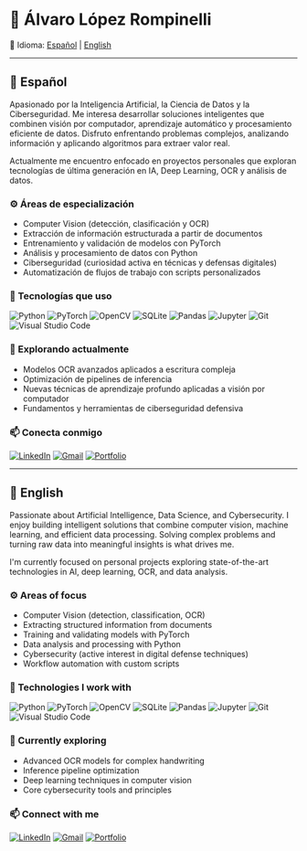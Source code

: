 # 👋 Álvaro López Rompinelli

📌 Idioma: [Español](#español) | [English](#english)

---

## 📌 Español

Apasionado por la Inteligencia Artificial, la Ciencia de Datos y la Ciberseguridad. Me interesa desarrollar soluciones inteligentes que combinen visión por computador, aprendizaje automático y procesamiento eficiente de datos. Disfruto enfrentando problemas complejos, analizando información y aplicando algoritmos para extraer valor real.

Actualmente me encuentro enfocado en proyectos personales que exploran tecnologías de última generación en IA, Deep Learning, OCR y análisis de datos.

### ⚙️ Áreas de especialización

- Computer Vision (detección, clasificación y OCR)
- Extracción de información estructurada a partir de documentos
- Entrenamiento y validación de modelos con PyTorch
- Análisis y procesamiento de datos con Python
- Ciberseguridad (curiosidad activa en técnicas y defensas digitales)
- Automatización de flujos de trabajo con scripts personalizados

### 🧰 Tecnologías que uso

![Python](https://img.shields.io/badge/-Python-333?style=flat&logo=python)
![PyTorch](https://img.shields.io/badge/-PyTorch-333?style=flat&logo=pytorch)
![OpenCV](https://img.shields.io/badge/-OpenCV-333?style=flat&logo=opencv)
![SQLite](https://img.shields.io/badge/-SQLite-333?style=flat&logo=sqlite)
![Pandas](https://img.shields.io/badge/-Pandas-333?style=flat&logo=pandas)
![Jupyter](https://img.shields.io/badge/-Jupyter-333?style=flat&logo=jupyter)
![Git](https://img.shields.io/badge/-Git-333?style=flat&logo=git)
![Visual Studio Code](https://img.shields.io/badge/-VS%20Code-333?style=flat&logo=visualstudiocode)

### 🧪 Explorando actualmente

- Modelos OCR avanzados aplicados a escritura compleja
- Optimización de pipelines de inferencia
- Nuevas técnicas de aprendizaje profundo aplicadas a visión por computador
- Fundamentos y herramientas de ciberseguridad defensiva

### 📫 Conecta conmigo

[![LinkedIn](https://img.shields.io/badge/-LinkedIn-0e76a8?style=flat&logo=linkedin&logoColor=white)](https://www.linkedin.com/in/alvaro-lopez-rompinelli-ciberseguridad/?trk=opento_sprofile_topcard)
[![Gmail](https://img.shields.io/badge/-Email-D14836?style=flat&logo=gmail&logoColor=white)](mailto:alvarorompinelli732@gmail.com)
[![Portfolio](https://img.shields.io/badge/-Portafolio%20(en%20construcción)-grey?style=flat&logo=web&logoColor=white)](#)

---

## 📌 English

Passionate about Artificial Intelligence, Data Science, and Cybersecurity. I enjoy building intelligent solutions that combine computer vision, machine learning, and efficient data processing. Solving complex problems and turning raw data into meaningful insights is what drives me.

I'm currently focused on personal projects exploring state-of-the-art technologies in AI, deep learning, OCR, and data analysis.

### ⚙️ Areas of focus

- Computer Vision (detection, classification, OCR)
- Extracting structured information from documents
- Training and validating models with PyTorch
- Data analysis and processing with Python
- Cybersecurity (active interest in digital defense techniques)
- Workflow automation with custom scripts

### 🧰 Technologies I work with

![Python](https://img.shields.io/badge/-Python-333?style=flat&logo=python)
![PyTorch](https://img.shields.io/badge/-PyTorch-333?style=flat&logo=pytorch)
![OpenCV](https://img.shields.io/badge/-OpenCV-333?style=flat&logo=opencv)
![SQLite](https://img.shields.io/badge/-SQLite-333?style=flat&logo=sqlite)
![Pandas](https://img.shields.io/badge/-Pandas-333?style=flat&logo=pandas)
![Jupyter](https://img.shields.io/badge/-Jupyter-333?style=flat&logo=jupyter)
![Git](https://img.shields.io/badge/-Git-333?style=flat&logo=git)
![Visual Studio Code](https://img.shields.io/badge/-VS%20Code-333?style=flat&logo=visualstudiocode)

### 🧪 Currently exploring

- Advanced OCR models for complex handwriting
- Inference pipeline optimization
- Deep learning techniques in computer vision
- Core cybersecurity tools and principles

### 📫 Connect with me

[![LinkedIn](https://img.shields.io/badge/-LinkedIn-0e76a8?style=flat&logo=linkedin&logoColor=white)](https://www.linkedin.com/in/alvaro-lopez-rompinelli-ciberseguridad/?trk=opento_sprofile_topcard)
[![Gmail](https://img.shields.io/badge/-Email-D14836?style=flat&logo=gmail&logoColor=white)](mailto:alvarorompinelli732@gmail.com)
[![Portfolio](https://img.shields.io/badge/-Portfolio%20(under%20construction)-grey?style=flat&logo=web&logoColor=white)](#)
